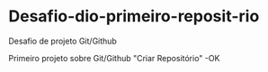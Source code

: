 # Desafio-dio-primeiro-reposit-rio
Desafio de projeto Git/Github

Primeiro projeto sobre Git/Github "Criar Repositório" -OK
